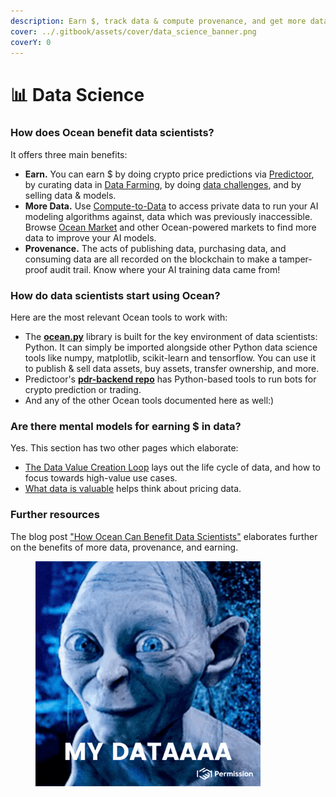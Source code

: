 ```yaml
---
description: Earn $, track data & compute provenance, and get more data
cover: ../.gitbook/assets/cover/data_science_banner.png
coverY: 0
---
```


# 📊 Data Science

### How does Ocean benefit data scientists?

It offers three main benefits:
- **Earn.** You can earn $ by doing crypto price predictions via [Predictoor](../predictoor/README.md), by curating data in [Data Farming](../rewards/README.md), by doing [data challenges](../user-guides/join-a-data-challenge.md), and by selling data & models.
- **More Data.** Use [Compute-to-Data](../developers/compute-to-data/README.md) to access private data to run your AI modeling algorithms against, data which was previously inaccessible. Browse [Ocean Market](https://market.oceanprotocol.com) and other Ocean-powered markets to find more data to improve your AI models. 
- **Provenance.** The acts of publishing data, purchasing data, and consuming data are all recorded on the blockchain to make a tamper-proof audit trail. Know where your AI training data came from!

### How do data scientists start using Ocean?

Here are the most relevant Ocean tools to work with:

- The **[ocean.py](ocean.py/README.md)** library is built for the key environment of data scientists: Python. It can simply be imported alongside other Python data science tools like numpy, matplotlib, scikit-learn and tensorflow. You can use it to publish & sell data assets, buy assets, transfer ownership, and more.
- Predictoor's **[pdr-backend repo](https://github.com/oceanprotocol/pdr-backend)** has Python-based tools to run bots for crypto prediction or trading.
- And any of the other Ocean tools documented here as well:)


### Are there mental models for earning $ in data?

Yes. This section has two other pages which elaborate:
- [The Data Value Creation Loop](the-data-value-creation-loop.md) lays out the life cycle of data, and how to focus towards high-value use cases.
- [What data is valuable](data-engineers.md) helps think about pricing data.

### Further resources

The blog post ["How Ocean Can Benefit Data Scientists"](https://blog.oceanprotocol.com/how-ocean-can-benefit-data-scientists-7e502e5f1a5f) elaborates further on the benefits of more data, provenance, and earning.

<figure><img src="../.gitbook/assets/gif/my-data.gif" alt="" width="360"></figure>
